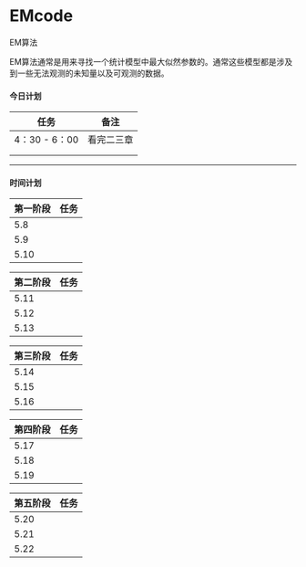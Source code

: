# EMcode
EM算法

EM算法通常是用来寻找一个统计模型中最大似然参数的。通常这些模型都是涉及到一些无法观测的未知量以及可观测的数据。



#### 今日计划

| 任务          | 备注       |
| ------------- | ---------- |
| 4：30 - 6：00 | 看完二三章 |
|               |            |
|               |            |



------



#### 时间计划

| 第一阶段 | 任务 |
| -------- | ---- |
| 5.8      |      |
| 5.9      |      |
| 5.10     |      |

| 第二阶段 | 任务 |
| -------- | ---- |
| 5.11     |      |
| 5.12     |      |
| 5.13     |      |

| 第三阶段 | 任务 |
| -------- | ---- |
| 5.14     |      |
| 5.15     |      |
| 5.16     |      |

| 第四阶段 | 任务 |
| -------- | ---- |
| 5.17     |      |
| 5.18     |      |
| 5.19     |      |

| 第五阶段 | 任务 |
| -------- | ---- |
| 5.20     |      |
| 5.21     |      |
| 5.22     |      |